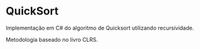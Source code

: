 # QuickSort
Implementação em C# do algoritmo de Quicksort utilizando recursividade.

Metodologia baseado no livro CLRS.
